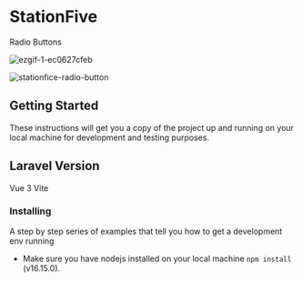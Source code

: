# StationFive
Radio Buttons

![ezgif-1-ec0627cfeb](https://user-images.githubusercontent.com/24932380/173359449-467bd5d6-8a56-4f96-abb7-caac82ef9350.gif)

![stationfice-radio-button](https://user-images.githubusercontent.com/24932380/173358199-092bdb51-d803-48b8-8033-3f54cf762ff8.jpg)


## Getting Started
These instructions will get you a copy of the project up and running on your local machine for development and testing purposes.

## Laravel Version
Vue 3
Vite


### Installing
A step by step series of examples that tell you how to get a development env running

* Make sure you have nodejs installed on your local machine `npm install` (v16.15.0).
